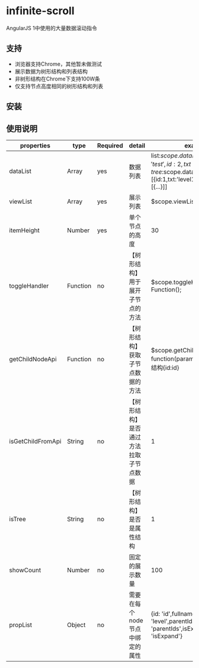 infinite-scroll
==========
AngularJS 1中使用的大量数据滚动指令

支持
-----------
* 浏览器支持Chrome，其他暂未做测试
* 展示数据为树形结构和列表结构
* 非树形结构在Chrome下支持100W条
* 仅支持节点高度相同的树形结构和列表

安装
-----------

使用说明
-----------
| properties        | type       | Required | detail                            | example |
| ----------------- | ---------- | -------- | --------------------------------- | ------- |
| dataList          | Array      | yes      | 数据列表                           | list:$scope.dataList = [{id:1,txt:'test'},{id:2,txt:'test2'}]， tree:$scope.dataList = [{id:1,txt:'level1',level:0,children:[{...}]]|
| viewList          | Array      | yes      | 展示列表                           | $scope.viewList = [] |
| itemHeight        | Number     | yes      | 单个节点的高度                      | 30 |
| toggleHandler     | Function   | no       | 【树形结构】用于展开子节点的方法        | $scope.toggleHandler = new Function(); |
| getChildNodeApi   | Function   | no       | 【树形结构】获取子节点数据的方法        | $scope.getChildNodeApi = function(param){...}; // param的结构{id:id} |
| isGetChildFromApi | String     | no       | 【树形结构】是否通过方法拉取子节点数据   | 1 |
| isTree            | String     | no       | 【树形结构】是否是属性结构             | 1 |
| showCount         | Number     | no       | 固定的展示数量                       | 100  |
| propList          | Object     | no       | 需要在每个node节点中绑定的属性         | {id: 'id',fullname: 'txt',level: 'level',parentIds: 'parentIds',isExpand: 'isExpand'} |
